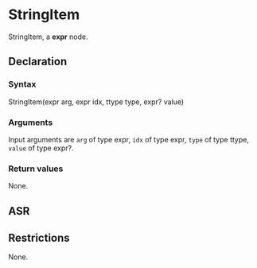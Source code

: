 <!-- This is an automatically generated file. Do not edit it manually. -->

# StringItem

StringItem, a **expr** node.

## Declaration

### Syntax

StringItem(expr arg, expr idx, ttype type, expr? value)

### Arguments
Input arguments are `arg` of type expr, `idx` of type expr, `type` of type ttype, `value` of type expr?.

### Return values

None.

## ASR

<!-- Generate ASR using pickle. -->

## Restrictions

<!-- Generated from asr_verify.cpp. -->
None.